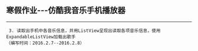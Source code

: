 

寒假作业---仿酷我音乐手机播放器
-----------------
----------
	
	 3. 读取出手机中各音乐信息，并用ListView呈现出读取各项音乐信息，使用ExpandableListView加载出歌手
	（编写时间：2016.2.7--2016.2.8） 
	 
